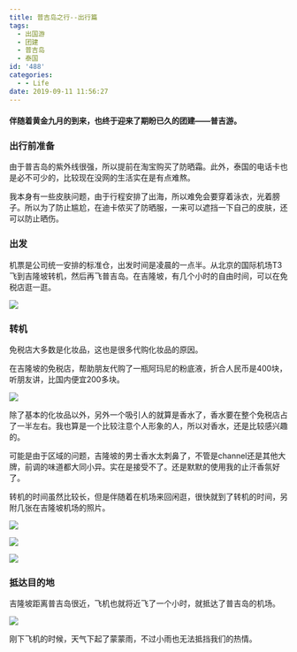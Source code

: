 ```yaml
---
title: 普吉岛之行--出行篇
tags:
  - 出国游
  - 团建
  - 普吉岛
  - 泰国
id: '488'
categories:
  - - Life
date: 2019-09-11 11:56:27
---
```


#### 伴随着黄金九月的到来，也终于迎来了期盼已久的团建——普吉游。

### 出行前准备

由于普吉岛的紫外线很强，所以提前在淘宝购买了防晒霜。此外，泰国的电话卡也是必不可少的，比较现在没网的生活实在是有点难熬。

我本身有一些皮肤问题，由于行程安排了出海，所以难免会要穿着泳衣，光着膀子。所以为了防止尴尬，在迪卡侬买了防晒服，一来可以遮挡一下自己的皮肤，还可以防止晒伤。

### 出发

机票是公司统一安排的标准仓，出发时间是凌晨的一点半。从北京的国际机场T3飞到吉隆坡转机，然后再飞普吉岛。在吉隆坡，有几个小时的自由时间，可以在免税店逛一逛。

![](/uploads/2019/09/WechatIMG55-576x1024.jpeg)

### 转机

免税店大多数是化妆品，这也是很多代购化妆品的原因。

在吉隆坡的免税店，帮助朋友代购了一瓶阿玛尼的粉底液，折合人民币是400块，听朋友讲，比国内便宜200多块。

![](/uploads/2019/09/UNADJUSTEDNONRAW_thumb_120f-1024x576.jpg)

除了基本的化妆品以外，另外一个吸引人的就算是香水了，香水要在整个免税店占了一半左右。我也算是一个比较注意个人形象的人，所以对香水，还是比较感兴趣的。

可能是由于区域的问题，吉隆坡的男士香水太刺鼻了，不管是channel还是其他大牌，前调的味道都大同小异。实在是接受不了。还是默默的使用我的止汗香氛好了。

转机的时间虽然比较长，但是伴随着在机场来回闲逛，很快就到了转机的时间，另附几张在吉隆坡机场的照片。

![](/uploads/2019/09/UNADJUSTEDNONRAW_thumb_1216-768x1024.jpg)

![](/uploads/2019/09/UNADJUSTEDNONRAW_thumb_1210-1024x768.jpg)

![](/uploads/2019/09/UNADJUSTEDNONRAW_thumb_120e-1024x768.jpg)

### 抵达目的地

吉隆坡距离普吉岛很近，飞机也就将近飞了一个小时，就抵达了普吉岛的机场。

![](/uploads/2019/09/WechatIMG56-1024x768.jpeg)

刚下飞机的时候，天气下起了蒙蒙雨，不过小雨也无法抵挡我们的热情。